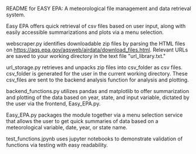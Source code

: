 README for EASY EPA: A meteorological file management and data retrieval system.


Easy EPA offers quick retrieval of csv files based on user input, along with easily accessible summarizations and plots via a menu selection.


webscraper.py identifies downloadable zip files by parsing the HTML files on https://aqs.epa.gov/aqsweb/airdata/download_files.html. Relevant URLs are saved to your working directory in the text file "url_library.txt."


url_storage.py retrieves and unpacks zip files into csv_folder as csv files. csv_folder is generated for the user in the current working directory. These csv_files are sent to the backend analysis function for analysis and plotting.


backend_functions.py utilizes pandas and matplotlib to offer summarization and plotting of the data based on year, state, and input variable, dictated by the user via the frontend, Easy_EPA.py.


Easy_EPA.py packages the module together via a menu selection service that allows the user to get quick summaries of data based on a meteorological variable, date, year, or state name.

test_functions.jpynb uses jupyter notebooks to demonstrate validation of functions via testing with easy readability. 